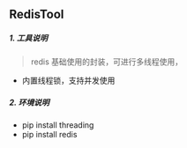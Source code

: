 ## RedisTool

##### 1. 工具说明

> redis 基础使用的封装，可进行多线程使用，

- 内置线程锁，支持并发使用

##### 2. 环境说明

- pip install threading
- pip install redis
